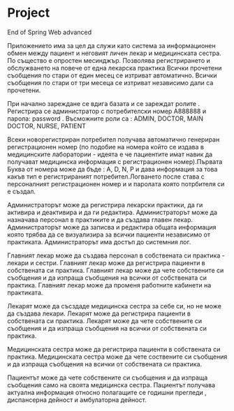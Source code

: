 # Project
 End of Spring Web advanced
 
 Приложението има за цел да служи като система за информационен обмен между пациент и неговият личен лекар и медицинската сестра.
 По същество е опростен месинджър.
 Позволява регистрирането и обслужването на повече от една лекарска практика
 Всички прочетени съобщения по стари от един месец се изтриват автоматично.
 Всички съобщения по стари от три месеца се изтриват независимо дали са прочетени.

При начално зареждане се вдига базата и се зареждат ролите . 
Регистрира се администратор с потребителски номер A888888 и парола: password .
Въсможните роли са : ADMIN, DOCTOR, MAIN DOCTOR, NURSE, PATIENT

Всеки новорегистриран потребител получава автоматично генериран регистрационен номер (по подобие на  номера който се издава в медицинските лаборатории - идеята е че пациентите имат навик да получават медицинска информация с регистрационен номер).Първата Буква от номера може да бъде : A, D, N, P   и дава информация за това какъв тип е регистрираният потребител.Логването после става с персоналният регистрационен номер и и паролата която потрбителя си е създал.  

Администраторът може да регистрира лекарски практики, да ги активира и деактивира и да ги редактира.
Администраторът може да назначава персонал в практиките и да създава главен лекар.
Администраторът може да записва и редактира общата информация която трябва да се визуализира за всички пациенти независимо от практиката.
Администраторът има достъп до системния лог.

Главният лекар може да създава персонал в собствената си практика - лекари и сестри.
Главният лекар може да регистрира пациенти в собствената си практика.
Главният лекар може да чете собствените си съобщения и да изпраща съобщения на всички от собствената си практика.
Главният лекар може да променя работните кабинети на практиката.

Лекарят може да съсздаде медицинска сестра за себе си, но не може да създава лекари.
Лекарят може да регистрира пациенти в собствената си практика.
Лекарят може да чете собствените си съобщения и да изпраща съобщения на всички от собствената си практика.

Медицинската сестра може да регистрира пациенти в собствената си практика.
Медицинската сестра може да чете соствените си съобщения и да изпраща съобщения на всички от собствената си практика.

Пациентът може да чете собствените си съобщения и да изпраща съобщения само на своята медицинска сестра.
Пациентът получава актуална информация относно полагащите се годишни прегледи , диспансерна дейност и амбулаторна дейност.
